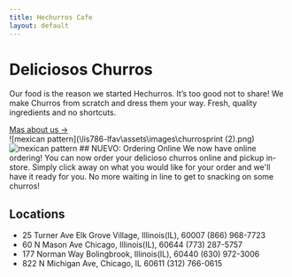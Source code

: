 ```yaml
---
title: Hechurros Cafe
layout: default
---
```

<div class="parallax-wrapper">
        <div class="content">
              <h1>Deliciosos Churros</h1>
              <p>Our food is the reason we started Hechurros. It’s too good not to share! We make Churros from scratch
              and dress them your way. Fresh, quality ingredients and no shortcuts.</p>
              <div class="squiggle">
                <a href="/lis786-lfav/about/" id="underline">Mas about us &#x2192;</a>
              </div>
        </div>
</div>
![mexican pattern](\lis786-lfav\assets\images\churrosprint (2).png)
<img src="\lis786-lfav\assets\images\churrosprint (2).png" alt="mexican pattern">
## NUEVO: Ordering Online
We now have online ordering! You can now order your delicioso churros online and
pickup in-store. Simply click away on what you would like for your order and we'll
have it ready for you. No more waiting in line to get to snacking on some churros!

## Locations
- 25 Turner Ave Elk Grove Village, Illinois(IL), 60007 (866) 968-7723
- 60 N Mason Ave Chicago, Illinois(IL), 60644 (773) 287-5757
- 177 Norman Way Bolingbrook, Illinois(IL), 60440 (630) 972-3006
- 822 N Michigan Ave, Chicago, IL 60611 (312) 766-0615
